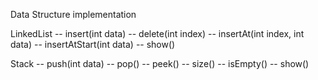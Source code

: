 Data Structure implementation


LinkedList
-- insert(int data)
-- delete(int index)
-- insertAt(int index, int data)
-- insertAtStart(int data)
-- show()


Stack
-- push(int data)
-- pop()
-- peek()
-- size()
-- isEmpty()
-- show()
